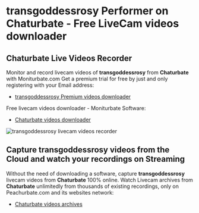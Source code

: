 # transgoddessrosy Performer on Chaturbate - Free LiveCam videos downloader

## Chaturbate Live Videos Recorder

Monitor and record livecam videos of **transgoddessrosy** from **Chaturbate** with Moniturbate.com
Get a premium trial for free by just and only registering with your Email address:
* [transgoddessrosy Premium videos downloader](https://moniturbate.com/request-demo-licence-key.html)

Free livecam videos downloader - Moniturbate Software:
* [Chaturbate videos downloader](https://moniturbate.com/moniturbate-download-software.html)

![transgoddessrosy livecam videos recorder](https://peachurnet.com/templates/moniturbate-software.png)


## Capture transgoddessrosy videos from the Cloud and watch your recordings on Streaming

Without the need of downloading a software, capture **transgoddessrosy** livecam videos from **Chaturbate** 100% online.
Watch Livecam archives from **Chaturbate** unlimitedly from thousands of existing recordings, only on Peachurbate.com and its websites network:
* [Chaturbate videos archives](https://peachurnet.com/)
